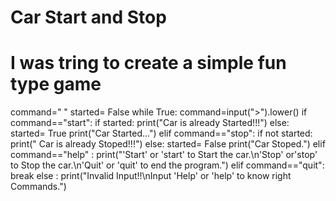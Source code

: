 # Car Start and Stop
# I  was tring to create a simple fun type game

command=" "
started= False
while True:
 command=input(">").lower()
 if command=="start":
     if started:
         print("Car is already Started!!!")
     else:
      started= True
      print("Car Started...")
 elif command=="stop":
     if not started:
         print(" Car is already Stoped!!!")
     else:
      started= False
      print("Car Stoped.")
 elif command=="help" :
    print("'Start' or 'start' to Start the car.\n'Stop' or'stop' to Stop the car.\n'Quit' or 'quit' to end the program.")
 elif command=="quit":
   break
 else :
    print("Invalid Input!!\nInput 'Help' or 'help' to know right Commands.")
